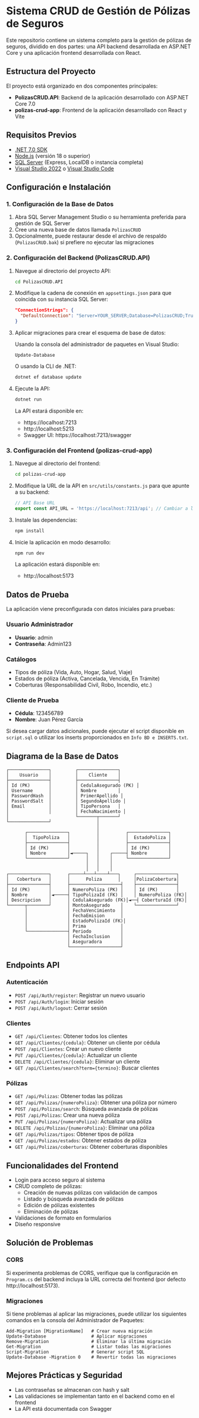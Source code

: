 # Sistema CRUD de Gestión de Pólizas de Seguros

Este repositorio contiene un sistema completo para la gestión de pólizas de seguros, dividido en dos partes: una API backend desarrollada en ASP.NET Core y una aplicación frontend desarrollada con React.

## Estructura del Proyecto

El proyecto está organizado en dos componentes principales:

- **PolizasCRUD.API**: Backend de la aplicación desarrollado con ASP.NET Core 7.0
- **polizas-crud-app**: Frontend de la aplicación desarrollado con React y Vite

## Requisitos Previos

- [.NET 7.0 SDK](https://dotnet.microsoft.com/download/dotnet/7.0)
- [Node.js](https://nodejs.org/) (versión 18 o superior)
- [SQL Server](https://www.microsoft.com/en-us/sql-server/sql-server-downloads) (Express, LocalDB o instancia completa)
- [Visual Studio 2022](https://visualstudio.microsoft.com/) o [Visual Studio Code](https://code.visualstudio.com/)

## Configuración e Instalación

### 1. Configuración de la Base de Datos

1. Abra SQL Server Management Studio o su herramienta preferida para gestión de SQL Server
2. Cree una nueva base de datos llamada `PolizasCRUD`
3. Opcionalmente, puede restaurar desde el archivo de respaldo (`PolizasCRUD.bak`) si prefiere no ejecutar las migraciones

### 2. Configuración del Backend (PolizasCRUD.API)

1. Navegue al directorio del proyecto API:
   ```bash
   cd PolizasCRUD.API
   ```

2. Modifique la cadena de conexión en `appsettings.json` para que coincida con su instancia SQL Server:
   ```json
   "ConnectionStrings": {
     "DefaultConnection": "Server=YOUR_SERVER;Database=PolizasCRUD;Trusted_Connection=True;MultipleActiveResultSets=true;TrustServerCertificate=True"
   }
   ```

3. Aplicar migraciones para crear el esquema de base de datos:
   
   Usando la consola del administrador de paquetes en Visual Studio:
   ```
   Update-Database
   ```
   
   O usando la CLI de .NET:
   ```bash
   dotnet ef database update
   ```

4. Ejecute la API:
   ```bash
   dotnet run
   ```

   La API estará disponible en:
   - https://localhost:7213
   - http://localhost:5213
   - Swagger UI: https://localhost:7213/swagger

### 3. Configuración del Frontend (polizas-crud-app)

1. Navegue al directorio del frontend:
   ```bash
   cd polizas-crud-app
   ```

2. Modifique la URL de la API en `src/utils/constants.js` para que apunte a su backend:
   ```javascript
   // API Base URL
   export const API_URL = 'https://localhost:7213/api'; // Cambiar a la URL de su backend
   ```

3. Instale las dependencias:
   ```bash
   npm install
   ```

4. Inicie la aplicación en modo desarrollo:
   ```bash
   npm run dev
   ```

   La aplicación estará disponible en:
   - http://localhost:5173

## Datos de Prueba

La aplicación viene preconfigurada con datos iniciales para pruebas:

### Usuario Administrador
- **Usuario**: admin
- **Contraseña**: Admin123

### Catálogos
- Tipos de póliza (Vida, Auto, Hogar, Salud, Viaje)
- Estados de póliza (Activa, Cancelada, Vencida, En Trámite)
- Coberturas (Responsabilidad Civil, Robo, Incendio, etc.)

### Cliente de Prueba
- **Cédula**: 123456789
- **Nombre**: Juan Pérez García

Si desea cargar datos adicionales, puede ejecutar el script disponible en `script.sql` o utilizar los inserts proporcionados en `Info BD e INSERTS.txt`.

## Diagrama de la Base de Datos

```
┌───────────────┐         ┌───────────────┐
│    Usuario    │         │    Cliente    │
├───────────────┤         ├───────────────┤
│ Id (PK)       │         │ CedulaAsegurado (PK) │
│ Username      │         │ Nombre        │
│ PasswordHash  │         │ PrimerApellido │
│ PasswordSalt  │         │ SegundoApellido │
│ Email         │         │ TipoPersona   │
│               │         │ FechaNacimiento │
│                         └───────┬───────┘
└───────────────┘                 │
                                  │
       ┌───────────────┐          │          ┌───────────────┐
       │  TipoPoliza   │          │          │  EstadoPoliza │
       ├───────────────┤          │          ├───────────────┤
       │ Id (PK)       │          │          │ Id (PK)       │
       │ Nombre        │◄─────┐   │    ┌─────┤ Nombre        │
       └───────────────┘      │   │    │     └───────────────┘
                              │   │    │
                              │   │    │
┌───────────────┐      ┌─────┴───┴────┴───┐     ┌───────────────┐
│   Cobertura   │      │      Poliza      │     │PolizaCobertura│
├───────────────┤      ├───────────────────┤    ├───────────────┤
│ Id (PK)       │      │ NumeroPoliza (PK) │    │ Id (PK)       │
│ Nombre        │◄─────┤ TipoPolizaId (FK) │    │ NumeroPoliza (FK)│
│ Descripcion   │      │ CedulaAsegurado (FK)│◄──┤ CoberturaId (FK)│
└──────┬────────┘      │ MontoAsegurado    │    └───────────────┘
       │               │ FechaVencimiento  │
       │               │ FechaEmision      │
       │               │ EstadoPolizaId (FK)│
       │               │ Prima             │
       └───────────────┤ Periodo           │
                       │ FechaInclusion    │
                       │ Aseguradora       │
                       └───────────────────┘
```

## Endpoints API

### Autenticación
- `POST /api/Auth/register`: Registrar un nuevo usuario
- `POST /api/Auth/login`: Iniciar sesión 
- `POST /api/Auth/logout`: Cerrar sesión

### Clientes
- `GET /api/Clientes`: Obtener todos los clientes
- `GET /api/Clientes/{cedula}`: Obtener un cliente por cédula
- `POST /api/Clientes`: Crear un nuevo cliente
- `PUT /api/Clientes/{cedula}`: Actualizar un cliente
- `DELETE /api/Clientes/{cedula}`: Eliminar un cliente
- `GET /api/Clientes/search?term={termino}`: Buscar clientes

### Pólizas
- `GET /api/Polizas`: Obtener todas las pólizas
- `GET /api/Polizas/{numeroPoliza}`: Obtener una póliza por número
- `POST /api/Polizas/search`: Búsqueda avanzada de pólizas
- `POST /api/Polizas`: Crear una nueva póliza
- `PUT /api/Polizas/{numeroPoliza}`: Actualizar una póliza
- `DELETE /api/Polizas/{numeroPoliza}`: Eliminar una póliza
- `GET /api/Polizas/tipos`: Obtener tipos de póliza
- `GET /api/Polizas/estados`: Obtener estados de póliza
- `GET /api/Polizas/coberturas`: Obtener coberturas disponibles

## Funcionalidades del Frontend

- Login para acceso seguro al sistema
- CRUD completo de pólizas:
  - Creación de nuevas pólizas con validación de campos
  - Listado y búsqueda avanzada de pólizas
  - Edición de pólizas existentes
  - Eliminación de pólizas
- Validaciones de formato en formularios
- Diseño responsive

## Solución de Problemas

### CORS
Si experimenta problemas de CORS, verifique que la configuración en `Program.cs` del backend incluya la URL correcta del frontend (por defecto http://localhost:5173).

### Migraciones
Si tiene problemas al aplicar las migraciones, puede utilizar los siguientes comandos en la consola del Administrador de Paquetes:

```
Add-Migration [MigrationName]   # Crear nueva migración
Update-Database                 # Aplicar migraciones
Remove-Migration                # Eliminar la última migración
Get-Migration                   # Listar todas las migraciones
Script-Migration                # Generar script SQL
Update-Database -Migration 0    # Revertir todas las migraciones
```

## Mejores Prácticas y Seguridad

- Las contraseñas se almacenan con hash y salt
- Las validaciones se implementan tanto en el backend como en el frontend
- La API está documentada con Swagger
